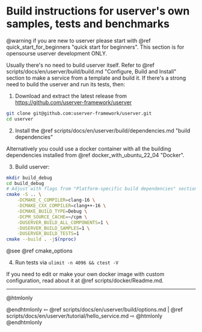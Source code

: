 # Build instructions for userver's own samples, tests and benchmarks

@warning if you are new to userver please start with @ref quick_start_for_beginners "quick start for beginners". This section is for opensourse userver development ONLY.

Usually there's no need to build userver itself. Refer to @ref scripts/docs/en/userver/build/build.md "Configure, Build and Install"
section to make a service from a template and build it. If there's a strong need to build the userver and run its tests, then:

1. Download and extract the latest release from https://github.com/userver-framework/userver
  ```bash
  git clone git@github.com:userver-framework/userver.git
  cd userver
  ```

2. Install the @ref scripts/docs/en/userver/build/dependencies.md "build dependencies"

  Alternatively you could use a docker container with all the building dependencies
  installed from @ref docker_with_ubuntu_22_04 "Docker".

3. Build userver:
  ```bash
  mkdir build_debug
  cd build_debug
  # Adjust with flags from "Platform-specific build dependencies" section
  cmake -S .. \
      -DCMAKE_C_COMPILER=clang-16 \
      -DCMAKE_CXX_COMPILER=clang++-16 \
      -DCMAKE_BUILD_TYPE=Debug \
      -DCPM_SOURCE_CACHE=~/cpm \
      -DUSERVER_BUILD_ALL_COMPONENTS=1 \
      -DUSERVER_BUILD_SAMPLES=1 \
      -DUSERVER_BUILD_TESTS=1
  cmake --build . -j$(nproc)
  ```

  @see @ref cmake_options

4. Run tests via `ulimit -n 4096 && ctest -V`


If you need to edit or make your own docker image with custom configuration, read about
it at @ref scripts/docker/Readme.md.


----------

@htmlonly <div class="bottom-nav"> @endhtmlonly
⇦ @ref scripts/docs/en/userver/build/options.md | @ref scripts/docs/en/userver/tutorial/hello_service.md ⇨
@htmlonly </div> @endhtmlonly
